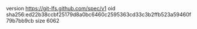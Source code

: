version https://git-lfs.github.com/spec/v1
oid sha256:ed22b38ccbf25179d8a0bc6460c2595363cd33c3b2ffb523a59460f79b7bb9cb
size 6062
